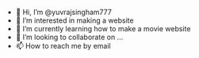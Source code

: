 - 👋 Hi, I’m @yuvrajsingham777
- 👀 I’m interested in making a website 
- 🌱 I’m currently learning how to make a movie website 
- 💞️ I’m looking to collaborate on ...
- 📫 How to reach me by email 

<!---
yuvrajsingham777/yuvrajsingham777 is a ✨ special ✨ repository because its `README.md` (this file) appears on your GitHub profile.
You can click the Preview link to take a look at your changes.
--->
